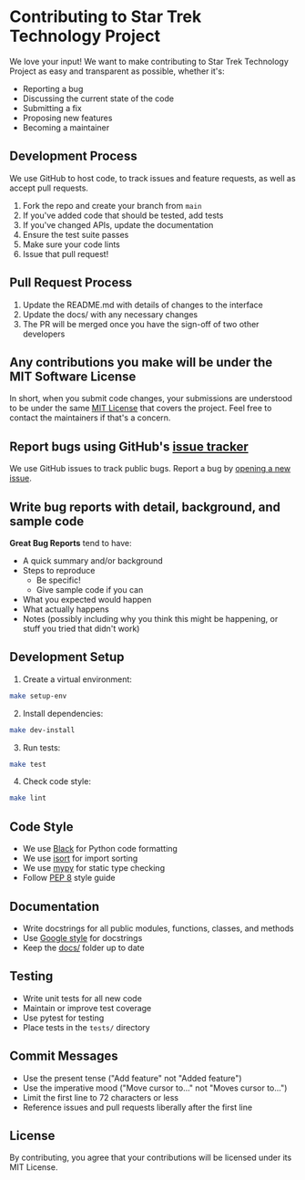 # Contributing to Star Trek Technology Project

We love your input! We want to make contributing to Star Trek Technology Project as easy and transparent as possible, whether it's:

- Reporting a bug
- Discussing the current state of the code
- Submitting a fix
- Proposing new features
- Becoming a maintainer

## Development Process

We use GitHub to host code, to track issues and feature requests, as well as accept pull requests.

1. Fork the repo and create your branch from `main`
2. If you've added code that should be tested, add tests
3. If you've changed APIs, update the documentation
4. Ensure the test suite passes
5. Make sure your code lints
6. Issue that pull request!

## Pull Request Process

1. Update the README.md with details of changes to the interface
2. Update the docs/ with any necessary changes
3. The PR will be merged once you have the sign-off of two other developers

## Any contributions you make will be under the MIT Software License

In short, when you submit code changes, your submissions are understood to be under the same [MIT License](http://choosealicense.com/licenses/mit/) that covers the project. Feel free to contact the maintainers if that's a concern.

## Report bugs using GitHub's [issue tracker](https://github.com/Saifullah62/starTrek_tech/issues)

We use GitHub issues to track public bugs. Report a bug by [opening a new issue](https://github.com/Saifullah62/starTrek_tech/issues/new).

## Write bug reports with detail, background, and sample code

**Great Bug Reports** tend to have:

- A quick summary and/or background
- Steps to reproduce
  - Be specific!
  - Give sample code if you can
- What you expected would happen
- What actually happens
- Notes (possibly including why you think this might be happening, or stuff you tried that didn't work)

## Development Setup

1. Create a virtual environment:
```bash
make setup-env
```

2. Install dependencies:
```bash
make dev-install
```

3. Run tests:
```bash
make test
```

4. Check code style:
```bash
make lint
```

## Code Style

- We use [Black](https://github.com/psf/black) for Python code formatting
- We use [isort](https://pycqa.github.io/isort/) for import sorting
- We use [mypy](http://mypy-lang.org/) for static type checking
- Follow [PEP 8](https://www.python.org/dev/peps/pep-0008/) style guide

## Documentation

- Write docstrings for all public modules, functions, classes, and methods
- Use [Google style](https://google.github.io/styleguide/pyguide.html) for docstrings
- Keep the [docs/](docs/) folder up to date

## Testing

- Write unit tests for all new code
- Maintain or improve test coverage
- Use pytest for testing
- Place tests in the `tests/` directory

## Commit Messages

- Use the present tense ("Add feature" not "Added feature")
- Use the imperative mood ("Move cursor to..." not "Moves cursor to...")
- Limit the first line to 72 characters or less
- Reference issues and pull requests liberally after the first line

## License

By contributing, you agree that your contributions will be licensed under its MIT License.
